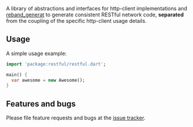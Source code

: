 A library of abstractions and interfaces for http-client implementations and [reband_generat][generat] to generate consistent RESTful network code, **separated** from the coupling of the specific http-client usage details.

## Usage

A simple usage example:

```dart
import 'package:restful/restful.dart';

main() {
  var awesome = new Awesome();
}
```

## Features and bugs

Please file feature requests and bugs at the [issue tracker][tracker].

[generat]: https://github.com/rockyoung/reband/blob/main/generat
[tracker]: https://github.com/rockyoung/reband/issues
